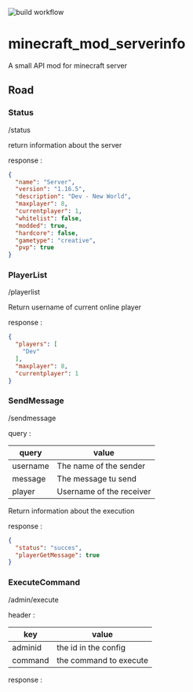 ![build workflow](https://github.com/yugogamer/minecraft_mod_serverinfo/actions/workflows/gradle.yml/badge.svg)

# minecraft_mod_serverinfo

 A small API mod for minecraft server

## Road

### Status

/status

return information about the server

response :

```json
{
  "name": "Server",
  "version": "1.16.5",
  "description": "Dev - New World",
  "maxplayer": 8,
  "currentplayer": 1,
  "whitelist": false,
  "modded": true,
  "hardcore": false,
  "gametype": "creative",
  "pvp": true
}
```

### PlayerList

/playerlist

Return username of current online player

response :

```json
{
  "players": [
    "Dev"
  ],
  "maxplayer": 8,
  "currentplayer": 1
}
```

### SendMessage

/sendmessage

query : 

| query    | value                    |
| -------- | ------------------------ |
| username | The name of the sender   |
| message  | The message tu send      |
| player   | Username of the receiver |

Return information about the execution

response :

```json
{
  "status": "succes",
  "playerGetMessage": true
}
```

### ExecuteCommand

/admin/execute

header :

| key     | value                  |
| ------- | ---------------------- |
| adminid | the id in the config   |
| command | the command to execute |

response :

```json

```
